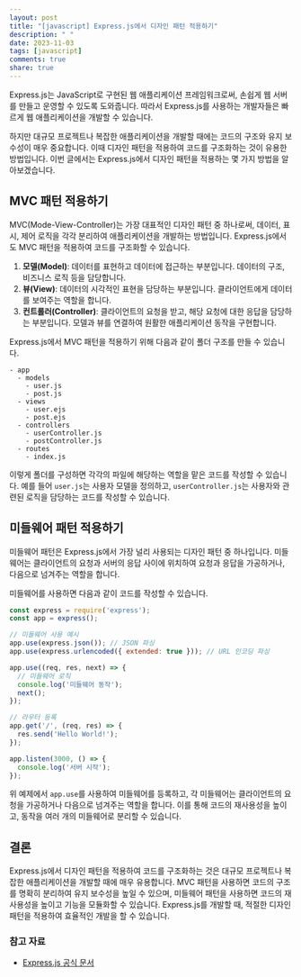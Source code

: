 ```yaml
---
layout: post
title: "[javascript] Express.js에서 디자인 패턴 적용하기"
description: " "
date: 2023-11-03
tags: [javascript]
comments: true
share: true
---
```


Express.js는 JavaScript로 구현된 웹 애플리케이션 프레임워크로써, 손쉽게 웹 서버를 만들고 운영할 수 있도록 도와줍니다. 따라서 Express.js를 사용하는 개발자들은 빠르게 웹 애플리케이션을 개발할 수 있습니다. 

하지만 대규모 프로젝트나 복잡한 애플리케이션을 개발할 때에는 코드의 구조와 유지 보수성이 매우 중요합니다. 이때 디자인 패턴을 적용하여 코드를 구조화하는 것이 유용한 방법입니다. 이번 글에서는 Express.js에서 디자인 패턴을 적용하는 몇 가지 방법을 알아보겠습니다.

## MVC 패턴 적용하기

MVC(Mode-View-Controller)는 가장 대표적인 디자인 패턴 중 하나로써, 데이터, 표시, 제어 로직을 각각 분리하여 애플리케이션을 개발하는 방법입니다. Express.js에서도 MVC 패턴을 적용하여 코드를 구조화할 수 있습니다.

1. **모델(Model)**: 데이터를 표현하고 데이터에 접근하는 부분입니다. 데이터의 구조, 비즈니스 로직 등을 담당합니다.
2. **뷰(View)**: 데이터의 시각적인 표현을 담당하는 부분입니다. 클라이언트에게 데이터를 보여주는 역할을 합니다.
3. **컨트롤러(Controller)**: 클라이언트의 요청을 받고, 해당 요청에 대한 응답을 담당하는 부분입니다. 모델과 뷰를 연결하여 원활한 애플리케이션 동작을 구현합니다.

Express.js에서 MVC 패턴을 적용하기 위해 다음과 같이 폴더 구조를 만들 수 있습니다.

```
- app
  - models
    - user.js
    - post.js
  - views
    - user.ejs
    - post.ejs
  - controllers
    - userController.js
    - postController.js
  - routes
    - index.js
```

이렇게 폴더를 구성하면 각각의 파일에 해당하는 역할을 맡은 코드를 작성할 수 있습니다. 예를 들어 `user.js`는 사용자 모델을 정의하고, `userController.js`는 사용자와 관련된 로직을 담당하는 코드를 작성할 수 있습니다.

## 미들웨어 패턴 적용하기

미들웨어 패턴은 Express.js에서 가장 널리 사용되는 디자인 패턴 중 하나입니다. 미들웨어는 클라이언트의 요청과 서버의 응답 사이에 위치하여 요청과 응답을 가공하거나, 다음으로 넘겨주는 역할을 합니다.

미들웨어를 사용하면 다음과 같이 코드를 작성할 수 있습니다.

```javascript
const express = require('express');
const app = express();

// 미들웨어 사용 예시
app.use(express.json()); // JSON 파싱
app.use(express.urlencoded({ extended: true })); // URL 인코딩 파싱

app.use((req, res, next) => {
  // 미들웨어 로직
  console.log('미들웨어 동작');
  next();
});

// 라우터 등록
app.get('/', (req, res) => {
  res.send('Hello World!');
});

app.listen(3000, () => {
  console.log('서버 시작');
});
```

위 예제에서 `app.use`를 사용하여 미들웨어를 등록하고, 각 미들웨어는 클라이언트의 요청을 가공하거나 다음으로 넘겨주는 역할을 합니다. 이를 통해 코드의 재사용성을 높이고, 동작을 여러 개의 미들웨어로 분리할 수 있습니다.

## 결론

Express.js에서 디자인 패턴을 적용하여 코드를 구조화하는 것은 대규모 프로젝트나 복잡한 애플리케이션을 개발할 때에 매우 유용합니다. MVC 패턴을 사용하면 코드의 구조를 명확히 분리하여 유지 보수성을 높일 수 있으며, 미들웨어 패턴을 사용하면 코드의 재사용성을 높이고 기능을 모듈화할 수 있습니다. Express.js를 개발할 때, 적절한 디자인 패턴을 적용하여 효율적인 개발을 할 수 있습니다.

### 참고 자료

- [Express.js 공식 문서](https://expressjs.com/)